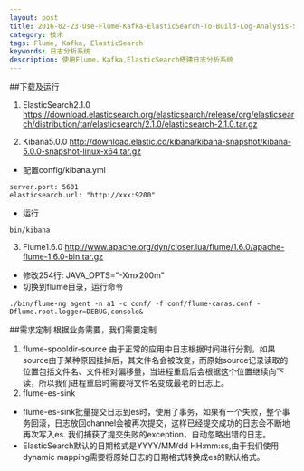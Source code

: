 ```yaml
---
layout: post
title: 2016-02-23-Use-Flume-Kafka-ElasticSearch-To-Build-Log-Analysis-System
category: 技术 
tags: Flume, Kafka, ElasticSearch
keywords: 日志分析系统
description: 使用Flume，Kafka,ElasticSearch搭建日志分析系统
---
```


##下载及运行
1. ElasticSearch2.1.0
https://download.elasticsearch.org/elasticsearch/release/org/elasticsearch/distribution/tar/elasticsearch/2.1.0/elasticsearch-2.1.0.tar.gz

2. Kibana5.0.0
http://download.elastic.co/kibana/kibana-snapshot/kibana-5.0.0-snapshot-linux-x64.tar.gz
- 配置config/kibana.yml

```
server.port: 5601
elasticsearch.url: "http://xxx:9200"
```

- 运行

```
bin/kibana
```

3. Flume1.6.0
http://www.apache.org/dyn/closer.lua/flume/1.6.0/apache-flume-1.6.0-bin.tar.gz
- 修改254行:
JAVA_OPTS="-Xmx200m"
- 切换到flume目录，运行命令

```
./bin/flume-ng agent -n a1 -c conf/ -f conf/flume-caras.conf -Dflume.root.logger=DEBUG,console&
```

##需求定制
根据业务需要，我们需要定制
1. flume-spooldir-source
由于正常的应用中日志根据时间进行分割，如果source由于某种原因挂掉后，其文件名会被改变，而原始source记录读取的位置包括文件名、文件相对偏移量，当进程重启后会根据这个位置继续向下读，所以我们进程重启时需要将文件名变成最老的日志上。
2. flume-es-sink
- flume-es-sink批量提交日志到es时，使用了事务，如果有一个失败，整个事务回滚，日志放回channel会被再次提交，这样已经提交成功的日志会不断地再次写入es. 我们捕获了提交失败的exception，自动忽略出错的日志。
- ElasticSearch默认的日期格式是YYYY/MM/dd HH:mm:ss,由于我们使用dynamic mapping需要将原始日志的日期格式转换成es的默认格式。











